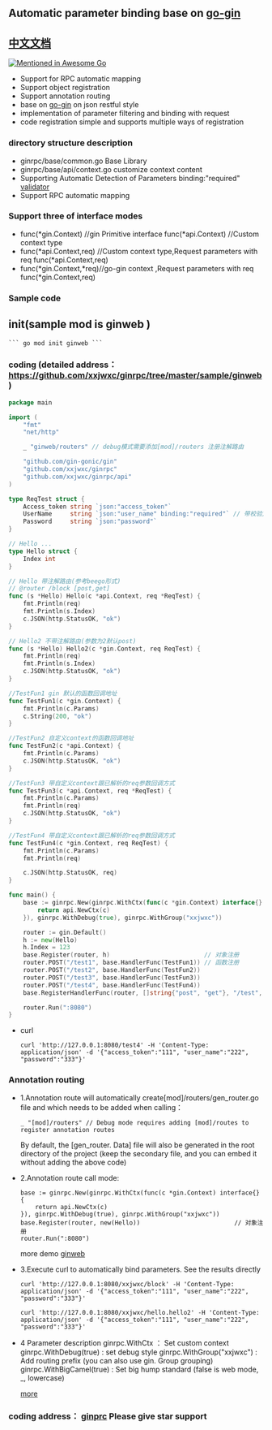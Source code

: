 ## Automatic parameter binding base on [go-gin](https://github.com/gin-gonic/gin)

## [中文文档](README_cn.md)

[![Mentioned in Awesome Go](https://awesome.re/mentioned-badge.svg)](https://github.com/avelino/awesome-go) 

- Support for RPC automatic mapping
- Support object registration
- Support annotation routing
- base on [go-gin](https://github.com/gin-gonic/gin) on json restful style 
- implementation of parameter filtering and binding with request
- code registration simple and supports multiple ways of registration

### directory structure description

- ginrpc/base/common.go Base Library
- ginrpc/base/api/context.go customize context content
- Supporting Automatic Detection of Parameters binding:"required"  [validator](go-playground/validator.v8)
- Support RPC automatic mapping

### Support three of interface modes

- func(*gin.Context) //gin Primitive interface
  func(*api.Context) //Custom context type
- func(*api.Context,req) //Custom context type,Request parameters with req
  func(*api.Context,req)
- func(*gin.Context,*req)//go-gin context ,Request parameters with req
  func(*gin.Context,req)


### Sample code

## init(sample mod is ginweb )
	``` go mod init ginweb ```

### coding (detailed address：https://github.com/xxjwxc/ginrpc/tree/master/sample/ginweb)
```go
package main

import (
	"fmt"
	"net/http"

	_ "ginweb/routers" // debug模式需要添加[mod]/routers 注册注解路由

	"github.com/gin-gonic/gin"
	"github.com/xxjwxc/ginrpc"
	"github.com/xxjwxc/ginrpc/api"
)

type ReqTest struct {
	Access_token string `json:"access_token"`
	UserName     string `json:"user_name" binding:"required"` // 带校验方式
	Password     string `json:"password"`
}

// Hello ...
type Hello struct {
	Index int
}

// Hello 带注解路由(参考beego形式)
// @router /block [post,get]
func (s *Hello) Hello(c *api.Context, req *ReqTest) {
	fmt.Println(req)
	fmt.Println(s.Index)
	c.JSON(http.StatusOK, "ok")
}

// Hello2 不带注解路由(参数为2默认post)
func (s *Hello) Hello2(c *gin.Context, req ReqTest) {
	fmt.Println(req)
	fmt.Println(s.Index)
	c.JSON(http.StatusOK, "ok")
}

//TestFun1 gin 默认的函数回调地址
func TestFun1(c *gin.Context) {
	fmt.Println(c.Params)
	c.String(200, "ok")
}

//TestFun2 自定义context的函数回调地址
func TestFun2(c *api.Context) {
	fmt.Println(c.Params)
	c.JSON(http.StatusOK, "ok")
}

//TestFun3 带自定义context跟已解析的req参数回调方式
func TestFun3(c *api.Context, req *ReqTest) {
	fmt.Println(c.Params)
	fmt.Println(req)
	c.JSON(http.StatusOK, "ok")
}

//TestFun4 带自定义context跟已解析的req参数回调方式
func TestFun4(c *gin.Context, req ReqTest) {
	fmt.Println(c.Params)
	fmt.Println(req)

	c.JSON(http.StatusOK, req)
}

func main() {
	base := ginrpc.New(ginrpc.WithCtx(func(c *gin.Context) interface{} {
		return api.NewCtx(c)
	}), ginrpc.WithDebug(true), ginrpc.WithGroup("xxjwxc"))

	router := gin.Default()
	h := new(Hello)
	h.Index = 123
	base.Register(router, h)                          // 对象注册
	router.POST("/test1", base.HandlerFunc(TestFun1)) // 函数注册
	router.POST("/test2", base.HandlerFunc(TestFun2))
	router.POST("/test3", base.HandlerFunc(TestFun3))
	router.POST("/test4", base.HandlerFunc(TestFun4))
	base.RegisterHandlerFunc(router, []string{"post", "get"}, "/test", TestFun1) // 多种请求方式注册

	router.Run(":8080")
}
   ```

- curl
  ```
  curl 'http://127.0.0.1:8080/test4' -H 'Content-Type: application/json' -d '{"access_token":"111", "user_name":"222", "password":"333"}'
  ```

### Annotation routing

- 1.Annotation route will automatically create[mod]/routers/gen_router.go file and   which needs to be added when calling：
	```
	_ "[mod]/routers" // Debug mode requires adding [mod]/routes to register annotation routes
	```
	By default, the [gen_router. Data] file will also be generated in the root directory of the project (keep the secondary file, and you can embed it without adding the above code)

- 2.Annotation route call mode:
	```
	base := ginrpc.New(ginrpc.WithCtx(func(c *gin.Context) interface{} {
		return api.NewCtx(c)
	}), ginrpc.WithDebug(true), ginrpc.WithGroup("xxjwxc"))
	base.Register(router, new(Hello))                          // 对象注册
	router.Run(":8080")
	```
	more demo  [ginweb](/sample/ginweb)
- 3.Execute curl to automatically bind parameters. See the results directly
  ```
  curl 'http://127.0.0.1:8080/xxjwxc/block' -H 'Content-Type: application/json' -d '{"access_token":"111", "user_name":"222", "password":"333"}'
  ```
  ```
  curl 'http://127.0.0.1:8080/xxjwxc/hello.hello2' -H 'Content-Type: application/json' -d '{"access_token":"111", "user_name":"222", "password":"333"}'
  ```
- 4 Parameter description
	ginrpc.WithCtx ： Set custom context
	ginrpc.WithDebug(true) : set debug style
	ginrpc.WithGroup("xxjwxc") : Add routing prefix (you can also use gin. Group grouping)
	ginrpc.WithBigCamel(true) : Set big hump standard (false is web mode, _, lowercase)

	[more](https://godoc.org/github.com/xxjwxc/ginrpc)

### coding address： [ginprc](https://github.com/xxjwxc/ginrpc) Please give star support